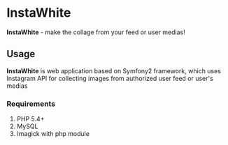 # InstaWhite

**InstaWhite** - make the collage from your feed or user medias!

## Usage

**InstaWhite** is web application based on Symfony2 framework, which uses Instagram API for collecting images from authorized user feed or user's medias

### Requirements

1. PHP 5.4+
2. MySQL
3. Imagick with php module
